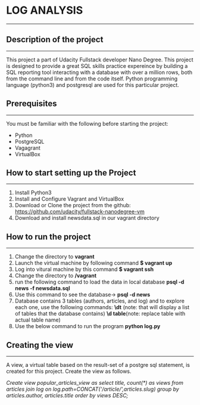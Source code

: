 # LOG ANALYSIS
--------------
## Description of the project
-----------------------------

This project a part of Udacity Fullstack developer Nano Degree. 
This project is designed to provide a great SQL skills practice expereince by building a SQL reporting tool interacting with a database with over a million rows, both from the command line and from the code itself. Python programming language (python3) and postgresql are used for this particular project. 


## Prerequisites
----------------

You must be familiar with the following before starting the project:

*	Python
*	PostgreSQL
*	Vagagrant
*	VirtualBox

## How to start setting up the Project
---------------------------------------

1.	Install Python3
2.	Install and Configure Vagrant and VirtualBox 
3.	Download or Clone the project from the github: 
    https://github.com/udacity/fullstack-nanodegree-vm
4.	Download and install newsdata.sql in our vagrant directory

## How to run the project
-------------------------

1.	Change the directory to **vagrant**
2.	Launch the virtual machine by following command
    **$ vagrant up**
3.  Log into vitural machine by this command
	**$ vagrant ssh**
4.	Change the directory to **/vagrant**
5.	run the following command to load the data in local database
    **psql -d news -f newsdata.sql**
6.  Use this command to see the database-> **psql -d news**
7.  Database contains 3 tables (authors, articles, and log) and to explore 
    each one, use the following commands:
    **\dt** (note: that will display a list of tables that the database contains)
    **\d table**(note: replace table with actual table name)
8.  Use the below command to run the program
    **python log.py**

## Creating the view
---------------------

A view, a virtual table based on the result-set of a postgre sql statement, is created for this project.
Create the view as follows.

_Create view popular_articles_view as select title, count(*) as views from articles join log on log.path=CONCAT('/article/',articles.slug) group by articles.author, articles.title order by views DESC;_



